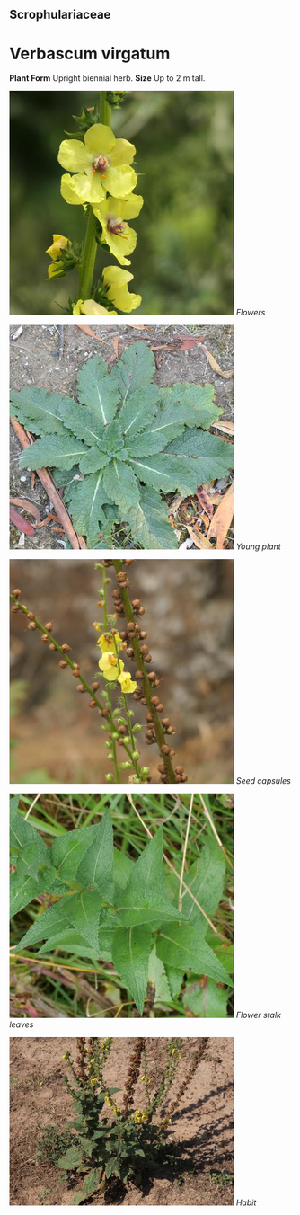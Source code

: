 ## Scrophulariaceae
# Verbascum virgatum

**Plant Form** Upright biennial herb. **Size** Up to 2 m tall.


![Flowers](70041_P1022572.jpg)
 *Flowers* 

![Young plant](79065_P1033838.jpg)
 *Young plant* 

![Seed capsules](83013_P1077967.jpg)
 *Seed capsules* 

![Flower stalk leaves](66546_P1064358.jpg)
 *Flower stalk leaves* 

![Habit](500_IMG_5546.jpg)
 *Habit* 

